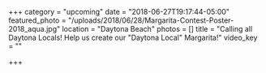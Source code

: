 +++
category = "upcoming"
date = "2018-06-27T19:17:44-05:00"
featured_photo = "/uploads/2018/06/28/Margarita-Contest-Poster-2018_aqua.jpg"
location = "Daytona Beach"
photos = []
title = "Calling all Daytona Locals! Help us create our \"Daytona Local\" Margarita!"
video_key = ""

+++
